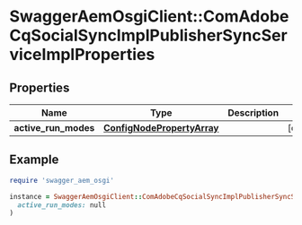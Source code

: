 # SwaggerAemOsgiClient::ComAdobeCqSocialSyncImplPublisherSyncServiceImplProperties

## Properties

| Name | Type | Description | Notes |
| ---- | ---- | ----------- | ----- |
| **active_run_modes** | [**ConfigNodePropertyArray**](ConfigNodePropertyArray.md) |  | [optional] |

## Example

```ruby
require 'swagger_aem_osgi'

instance = SwaggerAemOsgiClient::ComAdobeCqSocialSyncImplPublisherSyncServiceImplProperties.new(
  active_run_modes: null
)
```


